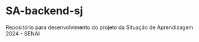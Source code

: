 # SA-backend-sj
Repositório para desenvolvimento do projeto da Situação de Aprendizagem 2024 - SENAI

